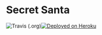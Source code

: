 # Secret Santa
![Travis (.org)](https://img.shields.io/travis/mschoeffel/SecretSanta)[![Deployed on Heroku](https://img.shields.io/badge/heroku-deployed-blueviolet.svg?logo=heroku)](https://mschoeffel-secret-santa.herokuapp.com/)